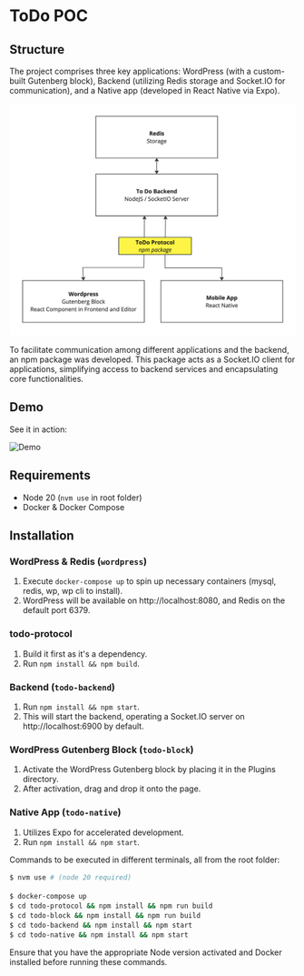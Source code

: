 # ToDo POC

## Structure

The project comprises three key applications: WordPress (with a custom-built Gutenberg block), Backend (utilizing Redis storage and Socket.IO for communication), and a Native app (developed in React Native via Expo).

![Project Architecture](architecture.jpg)

To facilitate communication among different applications and the backend, an npm package was developed. This package acts as a Socket.IO client for applications, simplifying access to backend services and encapsulating core functionalities.

## Demo
See it in action:

![Demo](demo.gif)

## Requirements

- Node 20 (`nvm use` in root folder)
- Docker & Docker Compose

## Installation

### WordPress & Redis (`wordpress`)

1. Execute `docker-compose up` to spin up necessary containers (mysql, redis, wp, wp cli to install).
2. WordPress will be available on http://localhost:8080, and Redis on the default port 6379.

### todo-protocol

1. Build it first as it's a dependency.
2. Run `npm install && npm build`.

### Backend (`todo-backend`)

1. Run `npm install && npm start`.
2. This will start the backend, operating a Socket.IO server on http://localhost:6900 by default.

### WordPress Gutenberg Block (`todo-block`)

1. Activate the WordPress Gutenberg block by placing it in the Plugins directory.
2. After activation, drag and drop it onto the page.

### Native App (`todo-native`)

1. Utilizes Expo for accelerated development.
2. Run `npm install && npm start`.

Commands to be executed in different terminals, all from the root folder:

```bash
$ nvm use # (node 20 required)

$ docker-compose up
$ cd todo-protocol && npm install && npm run build
$ cd todo-block && npm install && npm run build
$ cd todo-backend && npm install && npm start
$ cd todo-native && npm install && npm start
```

Ensure that you have the appropriate Node version activated and Docker installed before running these commands.